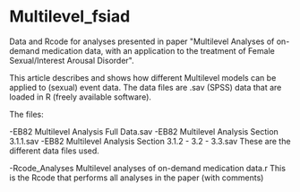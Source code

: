 # Multilevel_fsiad
Data and Rcode for analyses presented in paper "Multilevel Analyses of on-demand medication data, with an application to the treatment of Female Sexual/Interest Arousal Disorder".


This article describes and shows how different Multilevel models can be applied to (sexual) event data.
The data files are .sav (SPSS) data that are loaded in R (freely available software). 

The files:

-EB82 Multilevel Analysis Full Data.sav
-EB82 Multilevel Analysis Section 3.1.1.sav
-EB82 Multilevel Analysis Section 3.1.2 - 3.2 - 3.3.sav
These are the different data files used. 

-Rcode_Analyses Multilevel analyses of on-demand medication data.r
This is the Rcode that performs all analyses in the paper (with comments)
